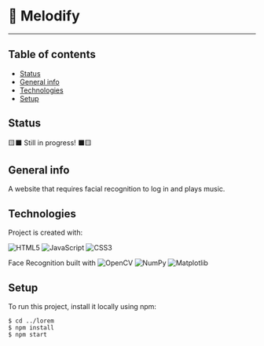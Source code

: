 # 🎵 Melodify

---
## Table of contents
* [Status](#status)
* [General info](#general-info)
* [Technologies](#technologies)
* [Setup](#setup)
## Status
🟨⬛ Still in progress! ⬛🟨
## General info
A website that requires facial recognition to log in and plays music. 

## Technologies
Project is created with:

![HTML5](https://img.shields.io/badge/html5-%23E34F26.svg?style=for-the-badge&logo=html5&logoColor=white) ![JavaScript](https://img.shields.io/badge/javascript-%23323330.svg?style=for-the-badge&logo=javascript&logoColor=%23F7DF1E) ![CSS3](https://img.shields.io/badge/css3-%231572B6.svg?style=for-the-badge&logo=css3&logoColor=white)

Face Recognition built with ![OpenCV](https://img.shields.io/static/v1?style=for-the-badge&message=OpenCV&color=5C3EE8&logo=OpenCV&logoColor=FFFFFF&label=) ![NumPy](https://img.shields.io/badge/numpy-%23013243.svg?style=for-the-badge&logo=numpy&logoColor=white) ![Matplotlib](https://img.shields.io/badge/Matplotlib-%23ffffff.svg?style=for-the-badge&logo=Matplotlib&logoColor=black)
	
## Setup
To run this project, install it locally using npm:

```
$ cd ../lorem
$ npm install
$ npm start
```
